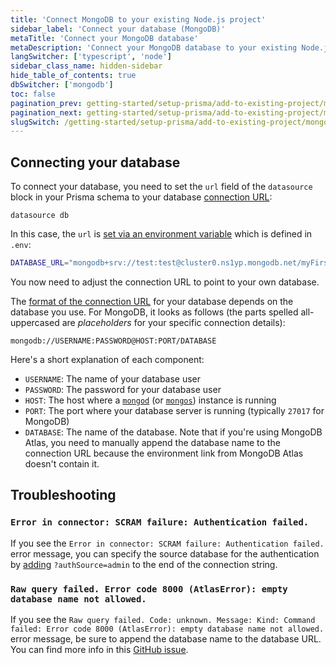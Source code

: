 ```yaml
---
title: 'Connect MongoDB to your existing Node.js project'
sidebar_label: 'Connect your database (MongoDB)'
metaTitle: 'Connect your MongoDB database'
metaDescription: 'Connect your MongoDB database to your existing Node.js project'
langSwitcher: ['typescript', 'node']
sidebar_class_name: hidden-sidebar
hide_table_of_contents: true
dbSwitcher: ['mongodb']
toc: false
pagination_prev: getting-started/setup-prisma/add-to-existing-project/mongodb-node-mongodb
pagination_next: getting-started/setup-prisma/add-to-existing-project/mongodb/introspection-node-mongodb
slugSwitch: /getting-started/setup-prisma/add-to-existing-project/mongodb/connect-your-database-
---
```

 
## Connecting your database

To connect your database, you need to set the `url` field of the `datasource` block in your Prisma schema to your database [connection URL](/orm/reference/connection-urls):

```prisma file=prisma/schema.prisma showLineNumbers
datasource db 
```

In this case, the `url` is [set via an environment variable](/orm/more/development-environment/environment-variables) which is defined in `.env`:

```bash file=.env showLineNumbers
DATABASE_URL="mongodb+srv://test:test@cluster0.ns1yp.mongodb.net/myFirstDatabase"
```

You now need to adjust the connection URL to point to your own database.

The [format of the connection URL](/orm/reference/connection-urls) for your database depends on the database you use. For MongoDB, it looks as follows (the parts spelled all-uppercased are _placeholders_ for your specific connection details):

```no-lines
mongodb://USERNAME:PASSWORD@HOST:PORT/DATABASE
```

Here's a short explanation of each component:

- `USERNAME`: The name of your database user
- `PASSWORD`: The password for your database user
- `HOST`: The host where a [`mongod`](https://www.mongodb.com/docs/manual/reference/program/mongod/#mongodb-binary-bin.mongod) (or [`mongos`](https://www.mongodb.com/docs/manual/reference/program/mongos/#mongodb-binary-bin.mongos)) instance is running
- `PORT`: The port where your database server is running (typically `27017` for MongoDB)
- `DATABASE`: The name of the database. Note that if you're using MongoDB Atlas, you need to manually append the database name to the connection URL because the environment link from MongoDB Atlas doesn't contain it.

## Troubleshooting

### `Error in connector: SCRAM failure: Authentication failed.`

If you see the `Error in connector: SCRAM failure: Authentication failed.` error message, you can specify the source database for the authentication by [adding](https://github.com/prisma/prisma/discussions/9994#discussioncomment-1562283) `?authSource=admin` to the end of the connection string.

### `Raw query failed. Error code 8000 (AtlasError): empty database name not allowed.`

If you see the `Raw query failed. Code: unknown. Message: Kind: Command failed: Error code 8000 (AtlasError): empty database name not allowed.` error message, be sure to append the database name to the database URL. You can find more info in this [GitHub issue](https://github.com/prisma/docs/issues/5562).